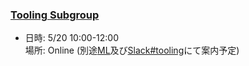 ### [Tooling Subgroup](https://openchain-project.github.io/OpenChain-JWG/subgroups/tooling/)

- 日時: 5/20 10:00-12:00  
  場所: Online (別途[ML](https://lists.openchainproject.org/g/japan-sg-tooling)及び[Slack#tooling](https://openchain-japanwg.slack.com/archives/CGHP86Y4T)にて案内予定)  
